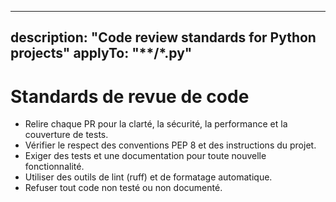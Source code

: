 <!-- Inspired by: https://github.com/github/awesome-copilot/blob/main/collections/code-quality.md -->
---
description: "Code review standards for Python projects"
applyTo: "**/*.py"
---
# Standards de revue de code

- Relire chaque PR pour la clarté, la sécurité, la performance et la couverture de tests.
- Vérifier le respect des conventions PEP 8 et des instructions du projet.
- Exiger des tests et une documentation pour toute nouvelle fonctionnalité.
- Utiliser des outils de lint (ruff) et de formatage automatique.
- Refuser tout code non testé ou non documenté.
